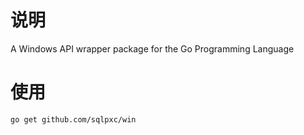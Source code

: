 # 说明
A Windows API wrapper package for the Go Programming Language

# 使用

`go get github.com/sqlpxc/win`
